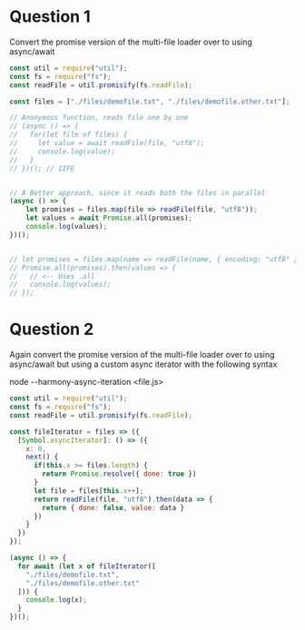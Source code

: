 # Question 1

Convert the promise version of the multi-file loader over to using async/await

```js
const util = require("util");
const fs = require("fs");
const readFile = util.promisify(fs.readFile);

const files = ["./files/demofile.txt", "./files/demofile.other.txt"];

// Anonymous function, reads file one by one
// (async () => {
//   for(let file of files) {
//     let value = await readFile(file, "utf8");
//     console.log(value);
//   }
// })(); // IIFE


// A Better approach, since it reads both the files in parallel
(async () => {
    let promises = files.map(file => readFile(file, "utf8"));
    let values = await Promise.all(promises);
    console.log(values);
})();


// let promises = files.map(name => readFile(name, { encoding: "utf8" }));
// Promise.all(promises).then(values => {
//   // <-- Uses .all
//   console.log(values);
// });
```

# Question 2

Again convert the promise version of the multi-file loader over to using async/await but using a custom async iterator with the following syntax

node --harmony-async-iteration <file.js>

```js
const util = require("util");
const fs = require("fs");
const readFile = util.promisify(fs.readFile);

const fileIterator = files => ({
  [Symbol.asyncIterator]: () => ({
    x: 0,
    next() {
      if(this.x >= files.length) {
        return Promise.resolve({ done: true })
      }
      let file = files[this.x++];
      return readFile(file, "utf8").then(data => {
        return { done: false, value: data }
      })
    }
  })
});

(async () => {
  for await (let x of fileIterator([
    "./files/demofile.txt",
    "./files/demofile.other.txt"
  ])) {
    console.log(x);
  }
})();
```
